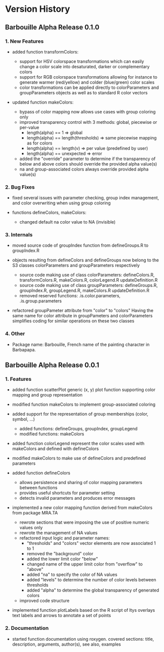 Version History
================================================================================
Barbouille Alpha Release 0.1.0
--------------------------------------------------------------------------------
### 1. New Features ###

* added function transformColors:
    + support for HSV colorspace transformations which can easily change a color
      scale into desaturated, darker or complementary colors
    + support for RGB colorspace transformations allowing for instance to generate
      warmer (red/yellow) and colder (blue/green) color scales
    + color transformations can be applied directly to colorParameters and
      groupParameters objects as well as to standard R color vectors

* updated function makeColors:
    + bypass of color mapping now allows use cases with group coloring only
    + improved transparency control with 3 methods: global, piecewise or per-value
        - length(alpha) == 1                  => global
        - length(alpha) == length(thresholds) => same piecewise mapping as for colors
        - length(alpha) == length(v)          => per value (predefined by user)
        - length(alpha) == unexpected         => error
    + added the "override" parameter to determine if the transparency of
      below and above colors should override the provided alpha value(s)
    + na and group-associated colors always override provided alpha value(s)

### 2. Bug Fixes ###

* fixed several issues with parameter checking, group index management,
   and color overwriting when using group coloring

* functions defineColors, makeColors:
    + changed default na color value to NA (invisible)

### 3. Internals ###

* moved source code of groupIndex function from defineGroups.R to groupIndex.R

* objects resulting from defineColors and defineGroups now belong
     to the S3 classes colorParameters and groupParameters respectively
    + source code making use of class colorParameters:
      defineColors.R, transformColors.R,  makeColors.R, colorLegend.R
      updateDefinition.R
    + source code making use of class groupParameters:
      defineGroups.R, groupIndex.R, groupLegend.R, makeColors.R
      updateDefinition.R
    + removed reserved functions: .is.color.parameters, .is.group.parameters

* refactored groupPameter attribute from "color" to "colors"
   Having the same name for color attribute in groupPameters and
   colorParameters simplifies coding for similar operations on these
   two classes

### 4. Other ###

* Package name:
  Barbouille, French name of the painting character in Barbapapa.

Barbouille Alpha Release 0.0.1
--------------------------------------------------------------------------------
### 1. Features ###

* added function scatterPlot
  generic (x, y) plot function supporting color mapping and group representation

* modified function makeColors to implement group-associated coloring

* added support for the representation of group memberships (color, symbol, ...)
    + added functions:
      defineGroups, groupIndex, groupLegend
    + modified functions:
      makeColors

* added function colorLegend
  represent the color scales used with makeColors and defined with defineColors

* modified makeColors to make use of defineColors and predefined parameters

* added function defineColors
    + allows persistence and sharing of color mapping parameters between functions
    + provides useful shortcuts for parameter setting
    + detects invalid parameters and produces error messages

* implemented a new color mapping function derived from makeColors from
  package MRA.TA
    + rewrote sections that were imposing the use of positive numeric values only
    + rewrote the management of NA values
    + refactored input logic and parameter names:
        - "thresholds" and "colors" vector elements are now associated 1 to 1
        - removed the "background" color
        - added the lower limit color "below"
        - changed name of the upper limit color from "overflow" to "above"
        - added "na" to specify the color of NA values
        - added "levels" to determine the number of color levels between thresholds
        - added "alpha" to determine the global transparency of generated colors
    + improved code structure

* implemented function plotLabels based on the R script of Itys
  overlays text labels and arrows to annotate a set of points

### 2. Documentation ###

* started function documentation using roxygen.
  covered sections: title, description, arguments, author(s), see also, examples

